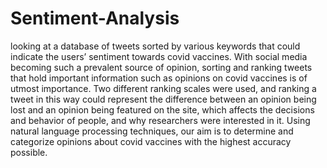 # Sentiment-Analysis
looking at a database of tweets sorted by various keywords that could indicate the users’ sentiment towards covid vaccines. With social media becoming such a prevalent source of opinion, sorting and ranking tweets that hold important information such as opinions on covid vaccines is of utmost importance. Two different ranking scales were used, and ranking a tweet in this way could represent the difference between an opinion being lost and an opinion being featured on the site, which affects the decisions and behavior of people, and why researchers were interested in it. Using natural language processing techniques, our aim is to determine and categorize opinions about covid vaccines with the highest accuracy possible.
